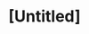 ---
pid: fs209
title: "[Untitled]"
location_transcription: South Philly
coordinates: "[-75.161665, 39.941056]"
zipcode: '19148'
gen_neighborhood: South Philadelphia
neighborhood: Whitman,Pennsport,South Philadelphia
outside_phl: 
age: '57'
age_range: 50-59
instagram: 
image_file_name: fs_209.jpg
proposal_transcription: A display of multicultural people enjoying life
topic: Unity,Race Ethnicity
topic_summary: 0, 0
type: Other No Form
keywords_other: 
credit: William Black
image_labels: 
twitter: 
facebook: 
permalink: "/monuments/fs209/"
layout: item-page
---